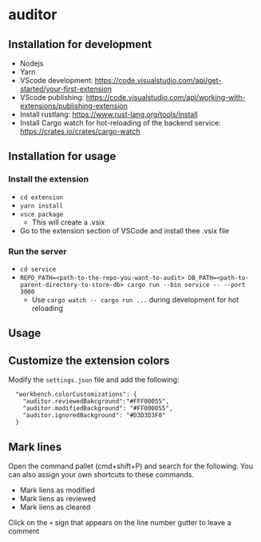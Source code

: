 # auditor


## Installation for development
- Nodejs
- Yarn
- VScode development: https://code.visualstudio.com/api/get-started/your-first-extension
- VScode publishing: https://code.visualstudio.com/api/working-with-extensions/publishing-extension
- Install rustlang: https://www.rust-lang.org/tools/install
- Install Cargo watch for hot-reloading of the backend service: https://crates.io/crates/cargo-watch


## Installation for usage

### Install the extension

- `cd extension`
- `yarn install`
- `vsce package`
  - This will create a .vsix
- Go to the extension section of VSCode and install thee .vsix file


### Run the server

- `cd service`
- `REPO_PATH=<path-to-the-repo-you-want-to-audit> DB_PATH=<path-to-parent-directory-to-store-db> cargo run --bin service -- --port 3000`
  - Use `cargo watch -- cargo run ...` during development for hot reloading


## Usage

## Customize the extension colors

Modify the `settings.json` file and add the following:

```
  "workbench.colorCustomizations": {
    "auditor.reviewedBakcground":"#FFF00055",
    "auditor.modifiedBackground": "#FF000055",
    "auditor.ignoredBackground": "#D3D3D3F0"
  }
```

## Mark lines

Open the command pallet (cmd+shift+P) and search for the following. You can also assign your own shortcuts to these commands.
- Mark liens as modified
- Mark liens as reviewed
- Mark liens as cleared

Click on the `+` sign that appears on the line number gutter to leave a comment
